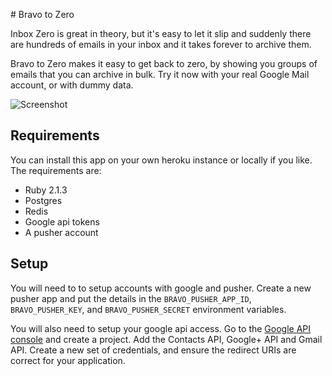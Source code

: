 # Bravo to Zero

Inbox Zero is great in theory, but it's easy to let it slip and suddenly there are hundreds of emails in your inbox and it takes forever to archive them.

Bravo to Zero makes it easy to get back to zero, by showing you groups of emails that you can archive in bulk. Try it now with your real Google Mail account, or with dummy data.

![Screenshot](https://raw.githubusercontent.com/railsrumble/r14-team-94/master/app/assets/images/screenshot.png)

## Requirements

You can install this app on your own heroku instance or locally if you like. The requirements are:

* Ruby 2.1.3
* Postgres
* Redis
* Google api tokens
* A pusher account


## Setup

You will need to to setup accounts with google and pusher. Create a new pusher app and put the details in the `BRAVO_PUSHER_APP_ID`, `BRAVO_PUSHER_KEY`, and `BRAVO_PUSHER_SECRET` environment variables.

You will also need to setup your google api access. Go to the [Google API console](https://console.developers.google.com) and create a project. Add the Contacts API, Google+ API and Gmail API. Create a new set of credentials, and ensure the redirect URIs are correct for your application.